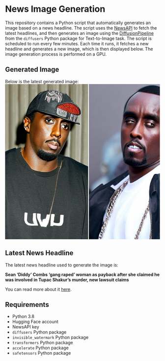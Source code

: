 # News Image Generation
This repository contains a Python script that automatically generates an image based on a news headline. The script uses the [NewsAPI](https://newsapi.org/) to fetch the latest headlines, and then generates an image using the [DiffusionPipeline](https://github.com/huggingface/diffusers) from the `diffusers` Python package for Text-to-Image task.
The script is scheduled to run every few minutes. Each time it runs, it fetches a new headline and generates a new image, which is then displayed below. The image generation process is performed on a GPU.

## Generated Image
Below is the latest generated image:
![Generated Image](image.png)

## Latest News Headline
The latest news headline used to generate the image is:

**Sean ‘Diddy’ Combs ‘gang raped’ woman as payback after she claimed he was involved in Tupac Shakur’s murder, new lawsuit claims**

You can read more about it [here](https://news.google.com/rss/articles/CBMi_AFBVV95cUxNQ3pQVEVwYjNTZFJwdk9LWEdNYWI4QmZjVDUyYWF1eFBtak5LSmZ6MlZDYXpJTWN2LTFnNkVoT1JXNWlxalZtZ1dPdjQ5ZXo1OWpjbmRmZ3Q4VURDaE5wLUJhdXFTdlg2Q2wwME5HbElQSmVKV2JXX0JiVTNHb01yT3c1bC1MMm9Ic3QxOW9wcExWNTNHQUJUREowVlNDRmhPcTQ3eVhOMGxjRi0zRTRRcnVobXllLXlrTlpibTVzS2xfUk5pZTRSMTlxVW5CTzFIUTdJZmpoUml0UjI3TGZIVjUwOWNvYjZGMkZTekp4dlVFSlRZNFNPdG1aUjk?oc=5).

## Requirements
- Python 3.8
- Hugging Face account
- NewsAPI key
- `diffusers` Python package
- `invisible_watermark` Python package
- `transformers` Python package
- `accelerate` Python package
- `safetensors` Python package
